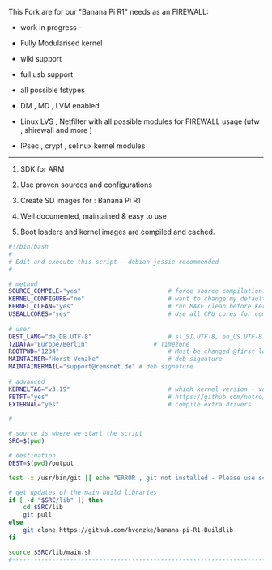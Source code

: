 
This Fork are for our "Banana Pi R1" needs  as an FIREWALL:
- work in progress -

- Fully Modularised kernel 
- wiki support
- full usb support
- all possible fstypes 
- DM , MD , LVM enabled
- Linux LVS , Netfilter with all possible modules for FIREWALL usage (ufw , shirewall and more ) 
- IPsec , crypt , selinux kernel modules

----------------------------------------
1. SDK for ARM 
2. Use proven sources and configurations
3. Create SD images for :  Banana Pi R1 

4. Well documented, maintained & easy to use
5. Boot loaders and kernel images are compiled and cached.
```bash
#!/bin/bash
# 
# Edit and execute this script - debian jessie recommended
#

# method
SOURCE_COMPILE="yes"						# force source compilation: yes / no
KERNEL_CONFIGURE="no"						# want to change my default configuration
KERNEL_CLEAN="yes"							# run MAKE clean before kernel compilation
USEALLCORES="yes"							# Use all CPU cores for compiling
   
# user 
DEST_LANG="de_DE.UTF-8" 	 				# sl_SI.UTF-8, en_US.UTF-8
TZDATA="Europe/Berlin" 					# Timezone
ROOTPWD="1234"   		  					# Must be changed @first login
MAINTAINER="Horst Venzke"					# deb signature
MAINTAINERMAIL="support@remsnet.de"	# deb signature
    
# advanced
KERNELTAG="v3.19"							# which kernel version - valid only for mainline
FBTFT="yes"									# https://github.com/notro/fbtft 
EXTERNAL="yes"								# compile extra drivers`

#---------------------------------------------------------------------------------------

# source is where we start the script
SRC=$(pwd)

# destination
DEST=$(pwd)/output                      		      	

test -x /usr/bin/git || echo "ERROR , git not installed - Please use script install_build_env.sh "; exit 1

# get updates of the main build libraries
if [ -d "$SRC/lib" ]; then
	cd $SRC/lib
	git pull 
else
	git clone https://github.com/hvenzke/banana-pi-R1-Buildlib
fi

source $SRC/lib/main.sh
#---------------------------------------------------------------------------------------
```
